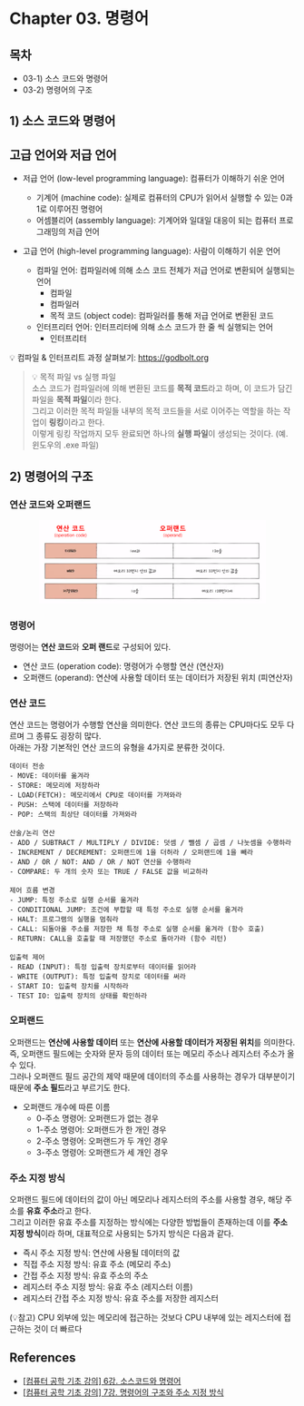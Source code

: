# Chapter 03. 명령어

## 목차

- 03-1) 소스 코드와 명령어
- 03-2) 명령어의 구조

## 1) 소스 코드와 명령어

## 고급 언어와 저급 언어

- 저급 언어 (low-level programming language): 컴퓨터가 이해하기 쉬운 언어
  - 기계어 (machine code): 실제로 컴퓨터의 CPU가 읽어서 실행할 수 있는 0과 1로 이루어진 명령어
  - 어셈블리어 (assembly language): 기계어와 일대일 대응이 되는 컴퓨터 프로그래밍의 저급 언어


- 고급 언어 (high-level programming language): 사람이 이해하기 쉬운 언어
  - 컴파일 언어: 컴파일러에 의해 소스 코드 전체가 저급 언어로 변환되어 실행되는 언어
    - 컴파일
    - 컴파일러
    - 목적 코드 (object code): 컴파일러를 통해 저급 언어로 변환된 코드
  - 인터프리터 언어: 인터프리터에 의해 소스 코드가 한 줄 씩 실행되는 언어
    - 인터프리터

💡 컴파일 & 인터프리트 과정 살펴보기: https://godbolt.org

> 💡 목적 파일 vs 실행 파일  
> 소스 코드가 컴파일러에 의해 변환된 코드를 **목적 코드**라고 하며, 이 코드가 담긴 파일을 **목적 파일**이라 한다.  
> 그리고 이러한 목적 파일들 내부의 목적 코드들을 서로 이어주는 역할을 하는 작업이 **링킹**이라고 한다.  
> 이렇게 링킹 작업까지 모두 완료되면 하나의 **실행 파일**이 생성되는 것이다. (예. 윈도우의 .exe 파일) 

## 2) 명령어의 구조

### 연산 코드와 오퍼랜드

<div align="center"><img src="images/03_명령어_명령어의구조2.png" width="400"/></div>

### 명령어

명령어는 **연산 코드**와 **오퍼 랜드**로 구성되어 있다.

- 연산 코드 (operation code): 명령어가 수행할 연산 (연산자)
- 오퍼랜드 (operand): 연산에 사용할 데이터 또는 데이터가 저장된 위치 (피연산자)

### 연산 코드

연산 코드는 명령어가 수행할 연산을 의미한다. 연산 코드의 종류는 CPU마다도 모두 다르며 그 종류도 굉장히 많다.  
아래는 가장 기본적인 연산 코드의 유형을 4가지로 분류한 것이다.

```
데이터 전송
- MOVE: 데이터를 옮겨라
- STORE: 메모리에 저장하라
- LOAD(FETCH): 메모리에서 CPU로 데이터를 가져와라
- PUSH: 스택에 데이터를 저장하라
- POP: 스택의 최상단 데이터를 가져와라

산술/논리 연산
- ADD / SUBTRACT / MULTIPLY / DIVIDE: 덧셈 / 뺄셈 / 곱셈 / 나눗셈을 수행하라
- INCREMENT / DECREMENT: 오퍼랜드에 1을 더허라 / 오퍼랜드에 1을 빼라
- AND / OR / NOT: AND / OR / NOT 연산을 수행하라
- COMPARE: 두 개의 숫자 또는 TRUE / FALSE 값을 비교하라

제어 흐름 변경
- JUMP: 특정 주소로 실행 순서를 옮겨라
- CONDITIONAL JUMP: 조건에 부합할 때 특정 주소로 실행 순서를 옮겨라
- HALT: 프로그램의 실행을 멈춰라
- CALL: 되돌아올 주소를 저장한 채 특정 주소로 실행 순서를 옮겨라 (함수 호출)
- RETURN: CALL을 호출할 때 저장했던 주소로 돌아가라 (함수 리턴)

입출력 제어
- READ (INPUT): 특정 입출력 장치로부터 데이터를 읽어라
- WRITE (OUTPUT): 특정 입출력 장치로 데이터를 써라
- START IO: 입출력 장치를 시작하라
- TEST IO: 입출력 장치의 상태를 확인하라
```

### 오퍼랜드

오퍼랜드는 **연산에 사용할 데이터** 또는 **연산에 사용할 데이터가 저장된 위치**를 의미한다.  
즉, 오퍼랜드 필드에는 숫자와 문자 등의 데이터 또는 메모리 주소나 레지스터 주소가 올 수 있다.  
그러나 오퍼랜드 필드 공간의 제약 때문에 데이터의 주소를 사용하는 경우가 대부분이기 때문에 **주소 필드**라고 부르기도 한다.

- 오퍼랜드 개수에 따른 이름
  - 0-주소 명령어: 오퍼랜드가 없는 경우
  - 1-주소 명령어: 오퍼랜드가 한 개인 경우
  - 2-주소 명령어: 오퍼랜드가 두 개인 경우
  - 3-주소 명령어: 오퍼랜드가 세 개인 경우

### 주소 지정 방식

오퍼랜드 필드에 데이터의 값이 아닌 메모리나 레지스터의 주소를 사용할 경우, 해당 주소를 **유효 주소**라고 한다.  
그리고 이러한 유효 주소를 지정하는 방식에는 다양한 방법들이 존재하는데 이를 **주소 지정 방식**이라 하며, 대표적으로 사용되는 5가지 방식은 다음과 같다.

- 즉시 주소 지정 방식: 연산에 사용될 데이터의 값
- 직접 주소 지정 방식: 유효 주소 (메모리 주소)
- 간접 주소 지정 방식: 유효 주소의 주소
- 레지스터 주소 지정 방식: 유효 주소 (레지스터 이름)
- 레지스터 간접 주소 지정 방식: 유효 주소를 저장한 레지스터

(💡참고) CPU 외부에 있는 메모리에 접근하는 것보다 CPU 내부에 있는 레지스터에 접근하는 것이 더 빠르다

## References

- [[컴퓨터 공학 기초 강의] 6강. 소스코드와 명령어](https://www.youtube.com/watch?v=B8TDaBp3UWo&list=PLVsNizTWUw7FCS83JhC1vflK8OcLRG0Hl&index=8)
- [[컴퓨터 공학 기초 강의] 7강. 명령어의 구조와 주소 지정 방식](https://www.youtube.com/watch?v=bWPHUi6BPxo&list=PLVsNizTWUw7FCS83JhC1vflK8OcLRG0Hl&index=9)